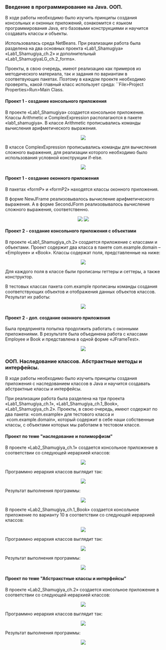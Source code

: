 ### Введение в программирование на Java. ООП.
В ходе работы необходимо было изучить принципы создания консольных и оконных приложений, ознакомится с языком программирования Java, его базовыми конструкциями и научится создавать классы и объекты.

Использовалась среда NetBeans.
При реализации работа была разделена на два основных проекта «Lab1_Shamugiya» «Lab1_Shamugiya_ch.2» и дополнительный «Lab1_ShamugiyaLG_ch.2_forms».

Проекты, в свою очередь, имеют реализацию как примеров из методического материала, так и задания по вариантам в соответвующих пакетах. Поэтому в каждом проекте необходимо проверять, какой главный класс использует среда:
``File>Project Properties>Run>Main Class.

#### Проект 1 - создание консольного приложения
В проекте «Lab1_Shamugiya» создается консольное приложение. Классы Arithmetic и ComplexExpression располагаются в пакете «lab1_shamugiya».
В классе Arithmetic прописывались команды вычисления арифметического выражения.
<p align="center"><img src="https://sun9-10.userapi.com/s/v1/if2/jPaQxpFOdP1bps-MrbfNSxRLyJxJoA1S6mWPVrMRkCWiAkYVA1h4qG0mOzHu9y-90Ak4QdK0kTvoJn3qRzvshctF.jpg?size=286x74&quality=96&type=album"/> </p>

В классе ComplexExpression прописывались команды для вычисления сложного выражения, для реализации которого необходимо было использования условной конструкции if-else.
<p align="center"><img src="https://sun9-12.userapi.com/s/v1/if2/oYfJ4OrEAMbBZch0wkNTYrMvVGU9KGN7khlDirBHq0Hd5_SGs35UNQnWrR6BsfheMQ23ktk1FDC6QhhMp8OXVgXT.jpg?size=308x84&quality=96&type=album"/> </p>

#### Проект 1 - создание оконного приложения
В пакетах «formP» и «formP2» находятся классы оконного приложения.

В форме NewJFrame реализовывалось вычисление арифметического выражения. А в форме SecondJForm реализовывалось вычисление сложного выражения, соответственно.

<p align="center">
	<img src="https://sun9-35.userapi.com/s/v1/if2/sYRlOv3CuZlqWQg1XVmMpfPYBR_hxSBdhey9aJVjYYWyah7DQO7SOFSpkD9GMi41w-jkhQbPeArhguRVm42H6Tev.jpg?size=194x170&quality=96&type=album"/>
	<img src="https://sun9-51.userapi.com/s/v1/if2/ONrVe3tpafK1gSG7LfLf9iphxiwlqqSpAY7GIMyITCafySAkBPywrjBNkK3PyzDSC9OlY_JIvbhRoKH6OXPVJy2p.jpg?size=192x165&quality=96&type=album"/>
</p>

#### Проект 2 - создание консольного приложения с объектами

В проекте «Lab1_Shamugiya_ch.2» создается приложение с классами и объектами.
Проект содержит два класса в пакете com.example.domain – «Employee» и «Book». Классы содержат поля, представленные на ниже:
<p align="center"><img src="https://sun9-57.userapi.com/s/v1/if2/3G1GA_wgVrpLVoQ_3SO7Ls4NqGsUEfpqvtUwF9kZ7uIDWe2g5k7HOkxl534MUxytF89u3zDD66HF-EqwQ_n1V3Ek.jpg?size=392x160&quality=96&type=album"/> </p>

Для каждого поля в классе были прописаны геттеры и сеттеры, а также конструктор.

В тестовых классах пакета com.example прописаны команды создания  соответствующих объектов и отображения данных объектов классов.
Результат их работы:
<p align="center">
	<img src="https://sun1-23.userapi.com/s/v1/if2/iR7QYfMz-mLJVGh3rCdjrTT82bDokLmru_rpZJflixWDFN8Bjxfwah_bzuEMa1MgyV5GcKQ6I2g2Um0H78GkSYrb.jpg?size=623x82&quality=96&type=album"/>
</p>

#### Проект 2 - доп. создание оконного приложения
Была предпринята попытка продолжить работать с оконными приложениями. В результате была объединена работа с классами Employee и Book и представлена в одной форме «JFrameTest».

<p align="center">
	<img src="https://sun9-42.userapi.com/s/v1/if2/tm43JdX-MyzFbWtVLt1PH3B0b7x3BnzJX2DdM-aVaORc63WFBwdHzplioP-2YFpLAU6Ix91EPE6dLvf9EaV8-OqN.jpg?size=589x160&quality=96&type=album"/>
</p>

### ООП. Наследование классов. Абстрактные методы и интерфейсы.
В ходе работы необходимо было изучить принципы создания приложения с наследованием классов в Java и научится создавать абстрактные классы и интерфейсы.

При реализации работа была разделена на три проекта «Lab1_Shamugiya_ch.1», «Lab1_Shamugiya_ch.1_Book», «Lab1_Shamugiya_ch.2».
Проекты, в свою очередь, имеют содержат по два пакета: «com.example» для тестового класса и  «com.example.domain», который содержит в себе наши собственные классы, с объектами которых мы работаем в тестовом классе.

#### Проект по теме "наследование и полиморфизм"
В проекте «Lab2_Shamugiya_ch.1» создается консольное приложение в соответствии со следующей иерархией классов:
<p align="center">
	<img src="https://sun9-35.userapi.com/s/v1/if2/H6Fr7zYwW6W_LhOnqfqO1DTYN2HIOL_VnZyxUdmFFQPmWPIiwrN65SBTOttpV3NRfeBGfobFphbn5x79Jsif2f2K.jpg?size=425x359&quality=96&type=album"/>
</p>
Программно иерархия классов выглядит так:
<p align="center">
	<img src="https://sun9-81.userapi.com/s/v1/if2/3Q59kynpSwjS6K0t6OClzhMGufXoxkq6W64LILcflHh1biYweDx7HFa7S-sFbPnIpYCQGgjyDRQ7Wpe9y83Kfg_L.jpg?size=264x218&quality=96&type=album"/>
</p>
Результат выполнения программы:
<p align="center">
	<img src="https://sun9-87.userapi.com/s/v1/if2/gXY6RFIoFkM1EqI7Qsdyohjnlh3plNPobwwTAmCRNp_w-woURpPIS9yZ0MojPPJGw-o_rP5bId2PHp37Ky1GmvU8.jpg?size=241x303&quality=96&type=album"/>
</p>
В проекте «Lab2_Shamugiya_ch.1_Book» создается консольное приложение по варианту 10 в соответствии со следующей иерархией классов:
<p align="center">
	<img src="https://sun9-15.userapi.com/s/v1/if2/ss8AQhSmCbWPDX9mjsQBBim6h00z4uCPuAd00H-U00uTjg7tdr2AxUFI7d_b6WYqCYzYw6aaG7MNZ-_qXBVzdYWN.jpg?size=424x379&quality=96&type=album"/>
</p>
Программно иерархия классов выглядит так:
<p align="center">
	<img src="https://sun9-37.userapi.com/s/v1/if2/2eF9lvpDwSfyGtw_18ewO3LGErKvQn_4eawBZWJBXDm_sqKBlO2064SHk51AUA6QxeEl9Z62rL5sb_xBWniifbNa.jpg?size=257x192&quality=96&type=album"/>
</p>
Результат выполнения программы:
<p align="center">
	<img src="https://sun9-40.userapi.com/s/v1/if2/XfqfxdAyzkO9BNxtBebDrlb0G7NlYVtbW18rgdan4FRRggsQvKGT3TeEetQ51Xc3Lx4aD01NvJe20Lxd5k9GQLge.jpg?size=248x247&quality=96&type=album"/>
</p>

#### Проект по теме "Абстракстные классы и интерфейсы"
В проекте «Lab2_Shamugiya_ch.2» создается консольное приложение в соответствии со следующей иерархией классов:
<p align="center">
	<img src="https://sun1-27.userapi.com/s/v1/if2/MsirOv5nkLFi72T7o72iRb28hdeOUk7YuWgZ7w2hzaNDY1QwsxX8PDdU-RRSAFOx0ORVr17l-12mFILRneiHraQ7.jpg?size=531x366&quality=96&type=album"/>
</p>
Программно иерархия классов выглядит так:
<p align="center">
	<img src="https://sun9-13.userapi.com/s/v1/if2/_UpRaHVPDnLgDH4Yr8-E2F5E7Zs6D6GClxlRXApvZIRZYFRfINUMCByWa7WSY3DUT_I7KQFxd-hZIL3qcAH8o4FY.jpg?size=256x209&quality=96&type=album"/>
</p>
Результат выполнения программы:
<p align="center">
	<img src="https://sun9-10.userapi.com/s/v1/if2/DBXDoFHKjw-P69pXH3EiuoknqqwFJ4QZ0AVu7Ixzsddbq8TKVprIQAK9-qPaaDgJlyDe7DjahMmTRYeSyB_DO1O3.jpg?size=299x299&quality=96&type=album"/>
</p>
